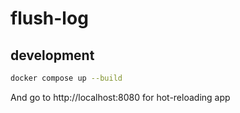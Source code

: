 # flush-log
  
## development
```sh
docker compose up --build
```
And go to http://localhost:8080 for hot-reloading app  
  